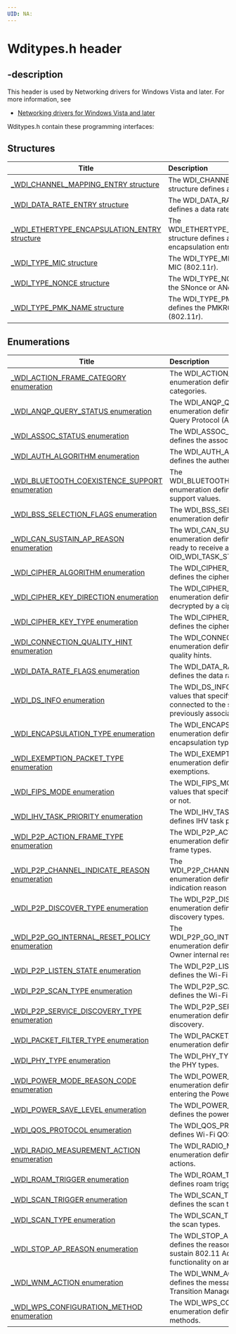 ```yaml
---
UID: NA:
---
```


# Wditypes.h header

## -description

This header is used by Networking drivers for Windows Vista and later. For more information, see
- [Networking drivers for Windows Vista and later](../_netvista/index.md)

Wditypes.h contain these programming interfaces:


## Structures

| Title   | Description   |
| ---- |:---- |
| [_WDI_CHANNEL_MAPPING_ENTRY structure](ns-wditypes-_wdi_channel_mapping_entry.md) | The WDI_CHANNEL_MAPPING_ENTRY structure defines a channel mapping entry. |
| [_WDI_DATA_RATE_ENTRY structure](ns-wditypes-_wdi_data_rate_entry.md) | The WDI_DATA_RATE_ENTRY structure defines a data rate entry. |
| [_WDI_ETHERTYPE_ENCAPSULATION_ENTRY structure](ns-wditypes-_wdi_ethertype_encapsulation_entry.md) | The WDI_ETHERTYPE_ENCAPSULATION_ENTRY structure defines an EtherType encapsulation entry. |
| [_WDI_TYPE_MIC structure](ns-wditypes-_wdi_type_mic.md) | The WDI_TYPE_MIC structure defines the MIC (802.11r). |
| [_WDI_TYPE_NONCE structure](ns-wditypes-_wdi_type_nonce.md) | The WDI_TYPE_NONCE structure defines the SNonce or ANonce (802.11r). |
| [_WDI_TYPE_PMK_NAME structure](ns-wditypes-_wdi_type_pmk_name.md) | The WDI_TYPE_PMK_NAME structure defines the PMKR0Name or PMKR1Name (802.11r). |

## Enumerations

| Title   | Description   |
| ---- |:---- |
| [_WDI_ACTION_FRAME_CATEGORY enumeration](ne-wditypes-_wdi_action_frame_category.md) | The WDI_ACTION_FRAME_CATEGORY enumeration defines the action frame categories. |
| [_WDI_ANQP_QUERY_STATUS enumeration](ne-wditypes-_wdi_anqp_query_status.md) | The WDI_ANQP_QUERY_STATUS enumeration defines the Access Network Query Protocol (ANQP) query status values. |
| [_WDI_ASSOC_STATUS enumeration](ne-wditypes-_wdi_assoc_status.md) | The WDI_ASSOC_STATUS enumeration defines the association status values. |
| [_WDI_AUTH_ALGORITHM enumeration](ne-wditypes-_wdi_auth_algorithm.md) | The WDI_AUTH_ALGORITHM enumeration defines the authentication algorithm values. |
| [_WDI_BLUETOOTH_COEXISTENCE_SUPPORT enumeration](ne-wditypes-_wdi_bluetooth_coexistence_support.md) | The WDI_BLUETOOTH_COEXISTENCE_SUPPORT enumeration defines Bluetooth coexistence support values. |
| [_WDI_BSS_SELECTION_FLAGS enumeration](ne-wditypes-_wdi_bss_selection_flags.md) | The WDI_BSS_SELECTION_FLAGS enumeration defines flags for BSS selection. |
| [_WDI_CAN_SUSTAIN_AP_REASON enumeration](ne-wditypes-_wdi_can_sustain_ap_reason.md) | The WDI_CAN_SUSTAIN_AP_REASON enumeration defines the reasons the port is ready to receive a OID_WDI_TASK_START_AP request. |
| [_WDI_CIPHER_ALGORITHM enumeration](ne-wditypes-_wdi_cipher_algorithm.md) | The WDI_CIPHER_ALGORITHM enumeration defines the cipher algorithm values. |
| [_WDI_CIPHER_KEY_DIRECTION enumeration](ne-wditypes-_wdi_cipher_key_direction.md) | The WDI_CIPHER_KEY_DIRECTION enumeration defines the traffic directions decrypted by a cipher key. |
| [_WDI_CIPHER_KEY_TYPE enumeration](ne-wditypes-_wdi_cipher_key_type.md) | The WDI_CIPHER_KEY_TYPE enumeration defines the cipher key types. |
| [_WDI_CONNECTION_QUALITY_HINT enumeration](ne-wditypes-_wdi_connection_quality_hint.md) | The WDI_CONNECTION_QUALITY_HINT enumeration defines the Wi-Fi connection quality hints. |
| [_WDI_DATA_RATE_FLAGS enumeration](ne-wditypes-_wdi_data_rate_flags.md) | The WDI_DATA_RATE_FLAGS enumeration defines the data rate flags. |
| [_WDI_DS_INFO enumeration](ne-wditypes-_wdi_ds_info.md) | The WDI_DS_INFO enumeration defines values that specify whether the port is connected to the same DS that it was previously associated to. |
| [_WDI_ENCAPSULATION_TYPE enumeration](ne-wditypes-_wdi_encapsulation_type.md) | The WDI_ENCAPSULATION_TYPE enumeration defines the Wi-Fi encapsulation types. |
| [_WDI_EXEMPTION_PACKET_TYPE enumeration](ne-wditypes-_wdi_exemption_packet_type.md) | The WDI_EXEMPTION_PACKET_TYPE enumeration defines the types of packet exemptions. |
| [_WDI_FIPS_MODE enumeration](ne-wditypes-_wdi_fips_mode.md) | The WDI_FIPS_MODE enumeration defines values that specify if FIPS mode is enabled or not. |
| [_WDI_IHV_TASK_PRIORITY enumeration](ne-wditypes-_wdi_ihv_task_priority.md) | The WDI_IHV_TASK_PRIORITY enumeration defines IHV task priorities. |
| [_WDI_P2P_ACTION_FRAME_TYPE enumeration](ne-wditypes-_wdi_p2p_action_frame_type.md) | The WDI_P2P_ACTION_FRAME_TYPE enumeration defines the Wi-Fi Direct action frame types. |
| [_WDI_P2P_CHANNEL_INDICATE_REASON enumeration](ne-wditypes-_wdi_p2p_channel_indicate_reason.md) | The WDI_P2P_CHANNEL_INDICATE_REASON enumeration defines Wi-Fi Direct channel indication reason values. |
| [_WDI_P2P_DISCOVER_TYPE enumeration](ne-wditypes-_wdi_p2p_discover_type.md) | The WDI_P2P_DISCOVER_TYPE enumeration defines the Wi-Fi Direct discovery types. |
| [_WDI_P2P_GO_INTERNAL_RESET_POLICY enumeration](ne-wditypes-_wdi_p2p_go_internal_reset_policy.md) | The WDI_P2P_GO_INTERNAL_RESET_POLICY enumeration defines the Wi-Fi Direct Group Owner internal reset policies. |
| [_WDI_P2P_LISTEN_STATE enumeration](ne-wditypes-_wdi_p2p_listen_state.md) | The WDI_P2P_LISTEN_STATE enumeration defines the Wi-Fi Direct listen states. |
| [_WDI_P2P_SCAN_TYPE enumeration](ne-wditypes-_wdi_p2p_scan_type.md) | The WDI_P2P_SCAN_TYPE enumeration defines the Wi-Fi Direct scan types. |
| [_WDI_P2P_SERVICE_DISCOVERY_TYPE enumeration](ne-wditypes-_wdi_p2p_service_discovery_type.md) | The WDI_P2P_SERVICE_DISCOVERY_TYPE enumeration defines the types of service discovery. |
| [_WDI_PACKET_FILTER_TYPE enumeration](ne-wditypes-_wdi_packet_filter_type.md) | The WDI_PACKET_FILTER_TYPE enumeration defines the packet filter types. |
| [_WDI_PHY_TYPE enumeration](ne-wditypes-_wdi_phy_type.md) | The WDI_PHY_TYPE enumeration defines the PHY types. |
| [_WDI_POWER_MODE_REASON_CODE enumeration](ne-wditypes-_wdi_power_mode_reason_code.md) | The WDI_POWER_MODE_REASON_CODE enumeration defines the reasons for entering the Power Save state. |
| [_WDI_POWER_SAVE_LEVEL enumeration](ne-wditypes-_wdi_power_save_level.md) | The WDI_POWER_SAVE_LEVEL enumeration defines the power save levels. |
| [_WDI_QOS_PROTOCOL enumeration](ne-wditypes-_wdi_qos_protocol.md) | The WDI_QOS_PROTOCOL enumeration defines Wi-Fi QOS protocols. |
| [_WDI_RADIO_MEASUREMENT_ACTION enumeration](ne-wditypes-_wdi_radio_measurement_action.md) | The WDI_RADIO_MEASUREMENT_ACTION enumeration defines the radio measurement actions. |
| [_WDI_ROAM_TRIGGER enumeration](ne-wditypes-_wdi_roam_trigger.md) | The WDI_ROAM_TRIGGER enumeration defines roam triggers. |
| [_WDI_SCAN_TRIGGER enumeration](ne-wditypes-_wdi_scan_trigger.md) | The WDI_SCAN_TRIGGER enumeration defines the scan trigger values. |
| [_WDI_SCAN_TYPE enumeration](ne-wditypes-_wdi_scan_type.md) | The WDI_SCAN_TYPE enumeration defines the scan types. |
| [_WDI_STOP_AP_REASON enumeration](ne-wditypes-_wdi_stop_ap_reason.md) | The WDI_STOP_AP_REASON enumeration defines the reasons an adapter cannot sustain 802.11 Access Point (AP) functionality on any of the PHYs. |
| [_WDI_WNM_ACTION enumeration](ne-wditypes-_wdi_wnm_action.md) | The WDI_WNM_ACTION enumeration defines the message type for 802.11v BSS Transition Management action frames. |
| [_WDI_WPS_CONFIGURATION_METHOD enumeration](ne-wditypes-_wdi_wps_configuration_method.md) | The WDI_WPS_CONFIGURATION_METHOD enumeration defines WPS configuration methods. |
